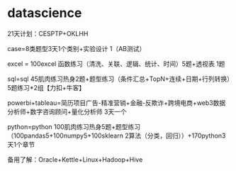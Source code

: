 # datascience

21天计划：CESPTP+OKLHH 

case=8类题型3天1个类别+实验设计 1（AB测试）

excel = 100excel 函数练习（清洗、关联、逻辑、统计、时间）5题+透视表 1题 

sql=sql 45肌肉练习热身2题+题型练习（条件汇总+TopN+连续+日期+行列转换）5题练习*2组【力扣+牛客】

powerbi+tableau=简历项目广告-精准营销+金融-反欺诈+跨境电商+web3数据分析师+数字咨询顾问+量化分析师 3天一个

python=python 100肌肉练习热身5题+题型练习（100pandas5+100numpy5+100sklearn 2算法（分类，回归））+170python3天1个章节

备用了解：Oracle+Kettle+Linux+Hadoop+Hive
